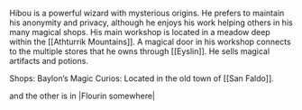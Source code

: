 Hibou is a powerful wizard with mysterious origins. He prefers to maintain his anonymity and privacy, although he enjoys his work helping others in his many magical shops. His main workshop is located in a meadow deep within the [[Athturrik Mountains]]. A magical door in his workshop connects to the multiple stores that he owns through [[Eyslin]]. He sells magical artifacts and potions. 

Shops:
Baylon’s Magic Curios: Located in the old town of [[San Faldo]].


and the other is in |Flourin somewhere|